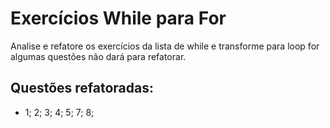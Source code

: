 # Exercícios While para For

Analise e refatore os exercícios da lista de while e transforme para loop for algumas questões não dará para refatorar.

## Questões refatoradas:

- 1; 2; 3; 4; 5; 7; 8;
